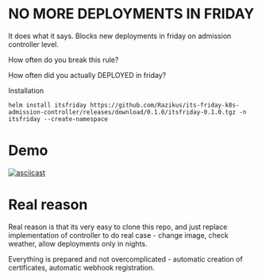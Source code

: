 # NO MORE DEPLOYMENTS IN FRIDAY

It does what it says. Blocks new deployments in friday on admission controller level.

How often do you break this rule?

How often did you actually DEPLOYED in friday?

Installation 
```
helm install itsfriday https://github.com/Razikus/its-friday-k8s-admission-controller/releases/download/0.1.0/itsfriday-0.1.0.tgz -n itsfriday --create-namespace

```

# Demo

[![asciicast](https://asciinema.org/a/1rndARD0wS2B0AcWAIf1yiKZG.svg)](https://asciinema.org/a/1rndARD0wS2B0AcWAIf1yiKZG)


# Real reason

Real reason is that its very easy to clone this repo, and just replace implementation of controller to do real case - change image, check weather, allow deployments only in nights.

Everything is prepared and not overcomplicated - automatic creation of certificates, automatic webhook registration.



